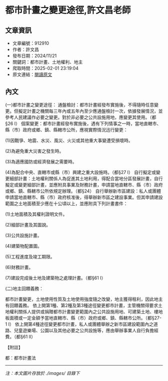 # 都市計畫之變更途徑,許文昌老師

## 文章資訊
- 文章編號：912910
- 作者：許文昌
- 發布日期：2024/11/21
- 關鍵詞：都市計畫、土地權利、地主
- 爬取時間：2025-02-01 23:19:04
- 原文連結：[閱讀原文](https://real-estate.get.com.tw/Columns/detail.aspx?no=912910)

## 內文


(一)都市計畫之變更途徑：
通盤檢討：都市計畫經發布實施後，不得隨時任意變更。但擬定計畫之機關每三年內或五年內至少應通盤檢討一次，依據發展情況，並參考人民建議作必要之變更。對於非必要之公共設施用地，應變更其使用。（都§26 I）
個案變更：都市計畫經發布實施後，遇有下列情事之一時，當地直轄市、縣（市）政府或鄉、鎮、縣轄市公所，應視實際情況迅行變更：


(1)因戰爭、地震、水災、風災、火災或其他重大事變遭受損壞時。


(2)為避免重大災害之發生時。


(3)為適應國防或經濟發展之需要時。


(4)為配合中央、直轄市或縣（市）興建之重大設施時。（都§27 I）
自行擬定或變更細部計畫：土地權利關係人為促進其土地利用，得配合當地分區發展計畫，自行擬定或變更細部計畫，並應附具事業及財務計畫，申請當地直轄市、縣（市）政府或鄉、鎮、縣轄市公所依規定辦理。（都§24）
自行舉辦新市區建設：私人或團體申請當地直轄市、縣（市）政府核准後，得舉辦新市區之建設事業。但其申請建設範圍之土地面積至少應在十公頃以上，並應附具下列計畫書件：


(1)土地面積及其權利證明文件。


(2)細部計畫及其圖說。


(3)公共設施計畫。


(4)建築物配置圖。


(5)工程進度及竣工期限。


(6)財務計畫。


(7)建設完成後土地及建築物之處理計畫。（都§61 I）


(二)地主回饋義務：


都市計畫變更，土地使用性質及土地使用強度隨之改變，地主獲得租利，因此地主有回饋義務。
依上開第1種、第2種及第3種途徑變更都市計畫，主管機關得要求土地權利關係人提供或捐贈都市計畫變更範圍內之公共設施用地、可建築土地、樓地板面積或一定金額予當地直轄市、縣（市）政府或鄉、鎮、縣轄市公所。（都§27-1 I）
依上開第4種途徑變更都市計畫，私人或團體舉辦之新市區建設範圍內之道路、兒童遊樂場、公園以及其他必要之公共設施等，應由舉辦事業人自行負擔經費。（都§61 II）


【附註】


都：都市計畫法

---
*注：本文圖片存放於 ./images/ 目錄下*
